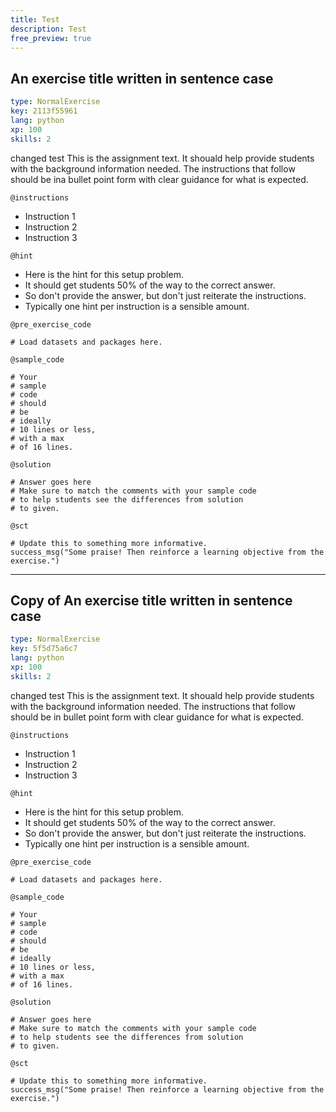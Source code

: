 ```yaml
---
title: Test
description: Test
free_preview: true
---
```


## An exercise title written in sentence case

```yaml
type: NormalExercise
key: 2113f55961
lang: python
xp: 100
skills: 2
```

changed test
This is the assignment text. It shouald help provide students with the background information needed.
The instructions that follow should be ina bullet point form with clear guidance for what is expected.

`@instructions`
- Instruction 1
- Instruction 2
- Instruction 3

`@hint`
- Here is the hint for this setup problem. 
- It should get students 50% of the way to the correct answer.
- So don't provide the answer, but don't just reiterate the instructions.
- Typically one hint per instruction is a sensible amount.

`@pre_exercise_code`
```{python}
# Load datasets and packages here.
```

`@sample_code`
```{python}
# Your
# sample
# code
# should
# be
# ideally
# 10 lines or less,
# with a max
# of 16 lines.
```

`@solution`
```{python}
# Answer goes here
# Make sure to match the comments with your sample code
# to help students see the differences from solution
# to given.
```

`@sct`
```{python}
# Update this to something more informative.
success_msg("Some praise! Then reinforce a learning objective from the exercise.")
```

---

## Copy of An exercise title written in sentence case

```yaml
type: NormalExercise
key: 5f5d75a6c7
lang: python
xp: 100
skills: 2
```

changed test
This is the assignment text. It shouald help provide students with the background information needed.
The instructions that follow should be in bullet point form with clear guidance for what is expected.

`@instructions`
- Instruction 1
- Instruction 2
- Instruction 3

`@hint`
- Here is the hint for this setup problem. 
- It should get students 50% of the way to the correct answer.
- So don't provide the answer, but don't just reiterate the instructions.
- Typically one hint per instruction is a sensible amount.

`@pre_exercise_code`
```{python}
# Load datasets and packages here.
```

`@sample_code`
```{python}
# Your
# sample
# code
# should
# be
# ideally
# 10 lines or less,
# with a max
# of 16 lines.
```

`@solution`
```{python}
# Answer goes here
# Make sure to match the comments with your sample code
# to help students see the differences from solution
# to given.
```

`@sct`
```{python}
# Update this to something more informative.
success_msg("Some praise! Then reinforce a learning objective from the exercise.")
```
